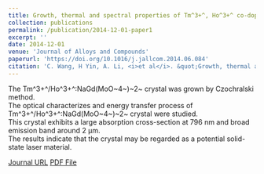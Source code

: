 ```yaml
---
title: Growth, thermal and spectral properties of Tm^3+^, Ho^3+^ co-doped NaGd(MoO~4~)~2~ crystal
collection: publications
permalink: /publication/2014-12-01-paper1
excerpt: ''
date: 2014-12-01
venue: 'Journal of Alloys and Compounds'
paperurl: 'https://doi.org/10.1016/j.jallcom.2014.06.084'
citation: 'C. Wang, H Yin, A. Li, <i>et al</i>. &quot;Growth, thermal and spectral properties of Tm^3+^, Ho^3+^ co-doped NaGd(MoO~4~)~2~ crystal&quot; <i><b>Journal of Alloys and Compounds</b></i>. 615: 482-487.'
---
```

The Tm^3+^/Ho^3+^:NaGd(MoO~4~)~2~ crystal was grown by Czochralski method.<br>The optical characterizes and energy transfer process of Tm^3+^/Ho^3+^:NaGd(MoO~4~)~2~ crystal were studied.<br>This crystal exhibits a large absorption cross-section at 796 nm and broad emission band around 2 μm.<br>The results indicate that the crystal may be regarded as a potential solid-state laser material.

[Journal URL](https://doi.org/10.1016/j.jallcom.2014.06.084)	[PDF File]()
